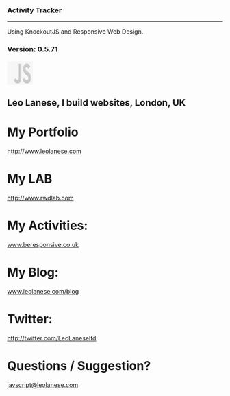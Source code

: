 ### Activity Tracker
------

Using KnockoutJS  and Responsive Web Design.

### Version: 0.5.71


<pre style="font: 1px/1px monospace;">
___________________________________________________________________________________________________-
___________________________________________________________________________________________________-
___________________________________________________________________________________________________-
___________________________________________________________________________________________________-
___________________________________________________________________________________________________-
___________________________________________________________________________________________________-
_____________________________________________:::::::::_________________:+io***i=:__________________-
____________________________________________:$$$$$$$$$=______________=!%$$$$$$$$$?i:_______________-
____________________________________________:$$$$$$$$$=____________+?$$$$$$$$$$$$$$%i______________-
____________________________________________:$$$$$$$$$=___________o$$$$$$$$$$$$$$$$$$e_____________-
____________________________________________:$$$$$$$$$=__________*$$$$$$$$$$$$$$$$$$$$!____________-
____________________________________________:$$$$$$$$$=_________i$$$$$$$$$$$$$$$$$$$$$$e___________-
____________________________________________:$$$$$$$$$=________;%$$$$$$$$$$$$$$$$$$$$$$$i__________-
____________________________________________:$$$$$$$$$=________*$$$$$$$$$$$$$$$$$$$$$$$$%:_________-
____________________________________________:$$$$$$$$$=_______:%$$$$$$$$$%!**e%$$$$$$$$%=__________-
____________________________________________:$$$$$$$$$=_______=$$$$$$$$$?;____:*$$$$$$e:___________-
____________________________________________:$$$$$$$$$=_______*$$$$$$$$%:_______i$$$?=_____________-
____________________________________________:$$$$$$$$$=_______e$$$$$$$$*_________e$*:______________-
____________________________________________:$$$$$$$$$=_______!$$$$$$$$o_________:+________________-
____________________________________________:$$$$$$$$$=_______!$$$$$$$$o___________________________-
____________________________________________:$$$$$$$$$=_______e$$$$$$$$?___________________________-
____________________________________________:$$$$$$$$$=_______o$$$$$$$$$o__________________________-
____________________________________________:$$$$$$$$$=_______=$$$$$$$$$$e:________________________-
____________________________________________:$$$$$$$$$=_______:%$$$$$$$$$$%o:______________________-
____________________________________________:$$$$$$$$$=________e$$$$$$$$$$$$%*;____________________-
____________________________________________:$$$$$$$$$=________;%$$$$$$$$$$$$$$!=__________________-
____________________________________________:$$$$$$$$$=_________*$$$$$$$$$$$$$$$$?=________________-
____________________________________________:$$$$$$$$$=__________!$$$$$$$$$$$$$$$$$?=______________-
____________________________________________:$$$$$$$$$=__________:!$$$$$$$$$$$$$$$$$$e:____________-
____________________________________________:$$$$$$$$$=____________*$$$$$$$$$$$$$$$$$$%+___________-
____________________________________________:$$$$$$$$$=_____________=?$$$$$$$$$$$$$$$$$%=__________-
____________________________________________:$$$$$$$$$=_______________o%$$$$$$$$$$$$$$$$%+_________-
____________________________________________:$$$$$$$$$=________________:i?$$$$$$$$$$$$$$$%:________-
____________________________________________:$$$$$$$$$=___________________=!$$$$$$$$$$$$$$*________-
____________________________________________:$$$$$$$$$=_____________________;e%$$$$$$$$$$$%:_______-
____________________________________________:$$$$$$$$$=_______________________;e$$$$$$$$$$$i_______-
____________________________________________:$$$$$$$$$=_________________________+%$$$$$$$$$e_______-
____________________________________________:$$$$$$$$$=__________________________;%$$$$$$$$?_______-
____________________________________________:$$$$$$$$$=___________________________*$$$$$$$$%_______-
____________________________________________:$$$$$$$$$+__________:*=______________=$$$$$$$$$_______-
________________________________+?+_________;$$$$$$$$$+_________i%$%:_____________=$$$$$$$$$_______-
______________________________:e$$?_________=$$$$$$$$$;_______+?$$$$!_____________*$$$$$$$$%_______-
_____________________________i%$$$$o________e$$$$$$$$%______;e$$$$$$$!:__________;%$$$$$$$$?_______-
___________________________+?$$$$$$$o______i$$$$$$$$$!_____=%$$$$$$$$$?=________+?$$$$$$$$$*_______-
__________________________o$$$$$$$$$$?i==i!$$$$$$$$$$o_____:%$$$$$$$$$$$?*=+++i!$$$$$$$$$$$=_______-
__________________________+$$$$$$$$$$$$$$$$$$$$$$$$$$;______=$$$$$$$$$$$$$$$$$$$$$$$$$$$$$?________-
___________________________*$$$$$$$$$$$$$$$$$$$$$$$$!________*$$$$$$$$$$$$$$$$$$$$$$$$$$$$=________-
___________________________:?$$$$$$$$$$$$$$$$$$$$$$%;_________!$$$$$$$$$$$$$$$$$$$$$$$$$$e_________-
____________________________;%$$$$$$$$$$$$$$$$$$$$$i___________e$$$$$$$$$$$$$$$$$$$$$$$$?:_________-
_____________________________;?$$$$$$$$$$$$$$$$$$$*_____________o%$$$$$$$$$$$$$$$$$$$$$!:__________-
______________________________:e$$$$$$$$$$$$$$$$%i_______________;!$$$$$$$$$$$$$$$$$$%o____________-
________________________________+!$$$$$$$$$$$$%*:__________________+e%$$$$$$$$$$$$$%o:_____________-
__________________________________;ie?%$$$%?*=:______________________:=*!?%$$$%?eo+________________-
_______________________________________::___________________________________:______________________-
___________________________________________________________________________________________________-

</pre>

## Leo Lanese, I build websites, London, UK<br>

# My Portfolio<br>
<a href="http://www.leolanese.com" target="_blank">http://www.leolanese.com</a><br>

# My LAB<br>
<a href="http://www.rwdlab.com" target="_blank">http://www.rwdlab.com</a><br>

# My Activities:<br>
<a href="www.beresponsive.co.uk" target="_blank">www.beresponsive.co.uk</a><br>

# My Blog:<br>
<a href="www.leolanese.com/blog" target="_blank">www.leolanese.com/blog</a><br>

# Twitter:<br>
<a href="http://twitter.com/LeoLaneseltd" target="_blank">http://twitter.com/LeoLaneseltd</a><br>

# Questions / Suggestion?<br>
<a href="mail:to">javscript@leolanese.com</a><br>